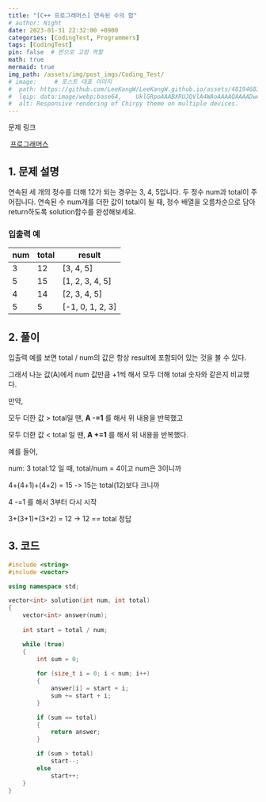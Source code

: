 ```yaml
---
title: "[C++ 프로그래머스] 연속된 수의 합"
# author: Night
date: 2023-01-31 22:32:00 +0900
categories: [CodingTest, Programmers]
tags: [CodingTest]
pin: false  # 핀으로 고정 역할
math: true
mermaid: true
img_path: /assets/img/post_imgs/Coding_Test/
# image:     # 포스트 대표 이미지
#  path: https://github.com/LeeKangW/LeeKangW.github.io/assets/48194683/7e5b8251-2544-4eea-b702-ad59aa404e9e
#  lqip: data:image/webp;base64,    UklGRpoAAABXRUJQVlA4WAoAAAAQAAAADwAABwAAQUxQSDIAAAARL0AmbZurmr57yyIiqE8oiG0bejIYEQTgqiDA9vqnsUSI6H+oAERp2HZ65qP/VIAWAFZQOCBCAAAA8AEAnQEqEAAIAAVAfCWkAALp8sF8rgRgAP7o9FDvMCkMde9PK7euH5M1m6VWoDXf2FkP3BqV0ZYbO6NA/VFIAAAA
#  alt: Responsive rendering of Chirpy theme on multiple devices.
---
```


문제 링크

 [프로그래머스](https://school.programmers.co.kr/learn/courses/30/lessons/120923)

## 1\. 문제 설명

연속된 세 개의 정수를 더해 12가 되는 경우는 3, 4, 5입니다. 두 정수 num과 total이 주어집니다. 연속된 수 num개를 더한 값이 total이 될 때, 정수 배열을 오름차순으로 담아 return하도록 solution함수를 완성해보세요.

### 입출력 예

| num | total | result |
| --- | --- | --- |
| 3 | 12 | \[3, 4, 5\] |
| 5 | 15 | \[1, 2, 3, 4, 5\] |
| 4 | 14 | \[2, 3, 4, 5\] |
| 5 | 5 | \[-1, 0, 1, 2, 3\] |

## 2\. 풀이

입출력 예를 보면 total / num의 값은 항상 result에 포함되어 있는 것을 볼 수 있다.

그래서 나눈 값(A)에서 num 값만큼 +1씩 해서 모두 더해 total 숫자와 같은지 비교했다.

만약,

모두 더한 값 > total일 땐, **A -=1** 를 해서 위 내용을 반복했고

모두 더한 값 < total 일 땐, **A +=1** 를 해서 위 내용을 반복했다.

예를 들어,

num: 3 total:12 일 때, total/num = 4이고 num은 3이니까

4+(4+1)+(4+2) = 15 -> 15는 total(12)보다 크니까

4 -=1 를 해서 3부터 다시 시작

3+(3+1)+(3+2) = 12 -> 12 == total 정답

## 3\. 코드

```cpp
#include <string>
#include <vector>

using namespace std;

vector<int> solution(int num, int total)
{
    vector<int> answer(num);
   
    int start = total / num;

    while (true)
    {
        int sum = 0;
        
        for (size_t i = 0; i < num; i++)
        {
            answer[i] = start + i;
            sum += start + i;
        }

        if (sum == total)
        {
            return answer;
        }

        if (sum > total)
            start--;
        else
            start++;
    }
}
```